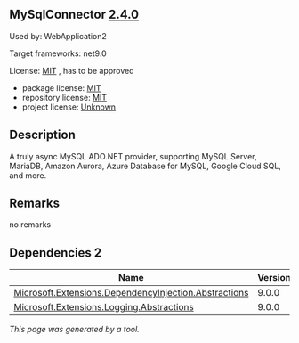 MySqlConnector [2.4.0](https://www.nuget.org/packages/MySqlConnector/2.4.0)
--------------------

Used by: WebApplication2

Target frameworks: net9.0

License: [MIT](../../../../licenses/mit) , has to be approved

- package license: [MIT](https://licenses.nuget.org/MIT) 
- repository license: [MIT](https://github.com/mysql-net/MySqlConnector.git) 
- project license: [Unknown](https://mysqlconnector.net/) 

Description
-----------
A truly async MySQL ADO.NET provider, supporting MySQL Server, MariaDB, Amazon Aurora, Azure Database for MySQL, Google Cloud SQL, and more.

Remarks
-----------
no remarks


Dependencies 2
-----------

|Name|Version|
|----------|:----|
|[Microsoft.Extensions.DependencyInjection.Abstractions](../../../../packages/nuget.org/microsoft.extensions.dependencyinjection.abstractions/9.0.0)|9.0.0|
|[Microsoft.Extensions.Logging.Abstractions](../../../../packages/nuget.org/microsoft.extensions.logging.abstractions/9.0.0)|9.0.0|

*This page was generated by a tool.*